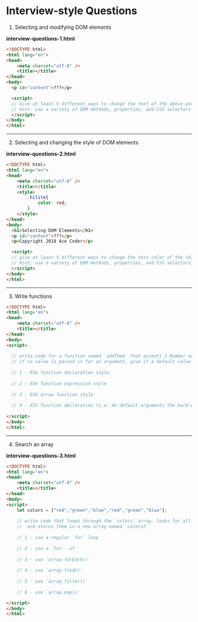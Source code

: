 # Interview-style Questions


1. Selecting and modifying DOM elements

**interview-questions-1.html**
```html
<!DOCTYPE html>
<html lang="en">
<head>
	<meta charset="utf-8" />
	<title></title>
</head>
<body>
  <p id="content">???</p>

  <script>
  // Give at least 5 different ways to change the text of the above paragraph to 'Hello!'
  // Hint: use a variety of DOM methods, properties, and CSS selectors
  </script>
</body>
</html>
```

<hr>

2. Selecting and changing the style of DOM elements

**interview-questions-2.html**
```html
<!DOCTYPE html>
<html lang="en">
<head>
	<meta charset="utf-8" />
	<title></title>
	<style>
		.hilite{
			color: red;
		}
	</style>
</head>
<body>
  <h1>Selecting DOM Elements</h1>
  <p id="content">???</p>
  <p>Copyright 2018 Ace Coder</p>

  <script>
  // give at least 5 different ways to change the text color of the <h1> above to red
  // Hint: use a variety of DOM methods, properties, and CSS selectors, and use the `hilite` class.
  </script>
</body>
</html>
```

<hr>

3. Write functions

```html
<!DOCTYPE html>
<html lang="en">
<head>
	<meta charset="utf-8" />
	<title></title>
</head>
<body>
<script>
	
  // write code for a function named `addThem` that accepts 2 Number arguments and returns their sum
  // if no value is passed in for an argument, give it a default value of 0
	
  // 1 - ES6 function declaration style
	
  // 2 - ES6 function expression style
	
  // 3 - ES6 arrow function style
	
  // 4 - ES5 function declaration (i.e. do default arguments the hard way
	
</script>
</body>
</html>
```

<hr>

4. Search an array

**interview-questions-3.html**
```html
<!DOCTYPE html>
<html lang="en">
<head>
	<meta charset="utf-8" />
	<title></title>
</head>
<body>
<script>
	let colors = ["red","green","blue","red","green","blue"];
	
	// write code that loops through the `colors` array, looks for all instances of the string "red", 
	//  and stores them in a new array named `colors2`
	
	// 1 - use a regular `for` loop
	
	// 2 - use a `for...of`
	
	// 3 - use `array.forEach()`
	
	// 4 - use `array.find()`
	
	// 5 - use `array.filter()`
	
	// 6 - use `array.map()`

</script>
</body>
</html>

```
